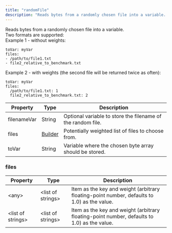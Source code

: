```yaml
---
title: "randomFile"
description: "Reads bytes from a randomly chosen file into a variable. "
---
```

Reads bytes from a randomly chosen file into a variable. <br> Two formats are supported: <br> Example 1 - without weights: 
```
toVar: myVar
files:
- /path/to/file1.txt
- file2_relative_to_benchmark.txt
```
 

 Example 2 - with weights (the second file will be returned twice as often): 
```
toVar: myVar
files:
  /path/to/file1.txt: 1
  file2_relative_to_benchmark.txt: 2
```


| Property | Type | Description |
| ------- | ------- | -------- |
| filenameVar | String | Optional variable to store the filename of the random file. |
| files | [Builder](#files) | Potentially weighted list of files to choose from. |
| toVar | String | Variable where the chosen byte array should be stored. |

### files

| Property | Type | Description |
| ------- | ------- | ------- |
| &lt;any&gt; | &lt;list of strings&gt; | Item as the key and weight (arbitrary floating-point number, defaults to 1.0) as the value. |
| &lt;list of strings&gt; | &lt;list of strings&gt; | Item as the key and weight (arbitrary floating-point number, defaults to 1.0) as the value. |

